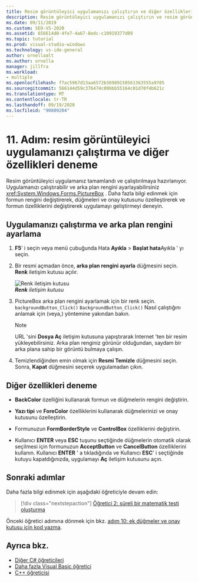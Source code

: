 ```yaml
---
title: Resim görüntüleyici uygulamanızı çalıştırın ve diğer özellikleri deneyin
description: Resim görüntüleyici uygulamanızı çalıştırın ve resim görüntüleyici oluşturma öğreticisinde diğer özellikleri deneyin.
ms.date: 09/11/2019
ms.custom: SEO-VS-2020
ms.assetid: 656614d0-4fe7-4a67-8edc-c10919377d09
ms.topic: tutorial
ms.prod: visual-studio-windows
ms.technology: vs-ide-general
author: ornellaalt
ms.author: ornella
manager: jillfra
ms.workload:
- multiple
ms.openlocfilehash: f7ac5967d13aa6572b36989150561363555a9705
ms.sourcegitcommit: 566144d59c376474c09bbb55164c01d70f4b621c
ms.translationtype: MT
ms.contentlocale: tr-TR
ms.lasthandoff: 09/19/2020
ms.locfileid: "90809204"
---
```

# <a name="step-11-run-your-picture-viewer-app-and-try-other-features"></a>11. Adım: resim görüntüleyici uygulamanızı çalıştırma ve diğer özellikleri deneme

Resim görüntüleyici uygulamanız tamamlandı ve çalıştırılmaya hazırlanıyor. Uygulamanızı çalıştırabilir ve arka plan rengini ayarlayabilirsiniz <xref:System.Windows.Forms.PictureBox> . Daha fazla bilgi edinmek için formun rengini değiştirerek, düğmeleri ve onay kutusunu özelleştirerek ve formun özelliklerini değiştirerek uygulamayı geliştirmeyi deneyin.

## <a name="how-to-run-your-app-and-set-the-background-color"></a>Uygulamanızı çalıştırma ve arka plan rengini ayarlama

1. **F5**' i seçin veya menü çubuğunda Hata **Ayıkla**  >  **Başlat hata**Ayıkla ' yı seçin.

1. Bir resmi açmadan önce, **arka plan rengini ayarla** düğmesini seçin. **Renk** iletişim kutusu açılır.

     ![Renk iletişim kutusu](../ide/media/express_colordialog.png)<br/>
***Renk*** *iletişim kutusu*

1. PictureBox arka plan rengini ayarlamak için bir renk seçin. `backgroundButton_Click()` `BackgroundButton_Click()` Nasıl çalıştığını anlamak için (veya,) yöntemine yakından bakın.

    > [!NOTE]
    > URL 'sini **Dosya Aç** iletişim kutusuna yapıştırarak Internet 'ten bir resim yükleyebilirsiniz. Arka plan renginiz görünür olduğundan, saydam bir arka plana sahip bir görüntü bulmaya çalışın.

1. Temizlendiğinden emin olmak için **Resmi Temizle** düğmesini seçin. Sonra, **Kapat** düğmesini seçerek uygulamadan çıkın.

## <a name="try-other-features"></a>Diğer özellikleri deneme

* **BackColor** özelliğini kullanarak formun ve düğmelerin rengini değiştirin.

* **Yazı tipi** ve **ForeColor** özelliklerini kullanarak düğmelerinizi ve onay kutusunu özelleştirin.

* Formunuzun **FormBorderStyle** ve **ControlBox** özelliklerini değiştirin.

* Kullanıcı **ENTER** veya **ESC** tuşunu seçtiğinde düğmelerin otomatik olarak seçilmesi için formunuzun **AcceptButton** ve **CancelButton** özelliklerini kullanın. Kullanıcı **ENTER** ' a tıkladığında ve Kullanıcı **ESC**' i seçtiğinde kutuyu kapatdığınızda, uygulamayı **Aç** iletişim kutusunu açın.

## <a name="next-steps"></a>Sonraki adımlar

Daha fazla bilgi edinmek için aşağıdaki öğreticiyle devam edin:

> [!div class="nextstepaction"]
> [Öğretici 2: süreli bir matematik testi oluşturma](../ide/tutorial-2-create-a-timed-math-quiz.md)

Önceki öğretici adımına dönmek için bkz. [adım 10: ek düğmeler ve onay kutusu için kod yazma](../ide/step-10-write-code-for-additional-buttons-and-a-check-box.md).

## <a name="see-also"></a>Ayrıca bkz.

* [Diğer C# öğreticileri](../get-started/csharp/index.yml)
* [Daha fazla Visual Basic öğretici](../get-started/visual-basic/index.yml)
* [C++ öğreticisi](/cpp/get-started/tutorial-console-cpp)